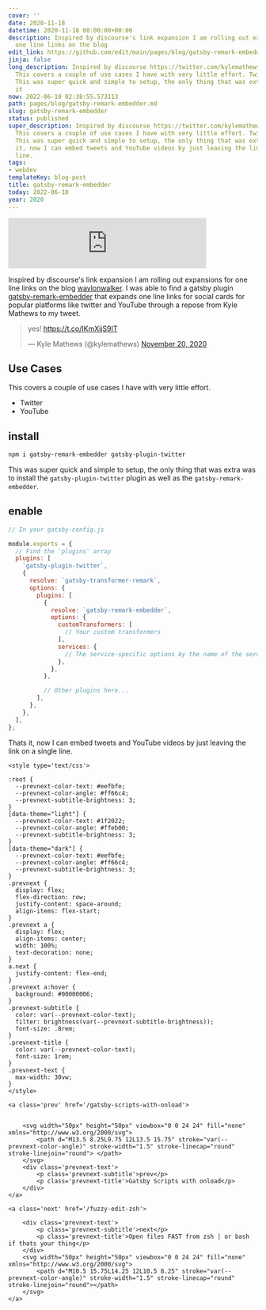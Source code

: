 ```yaml
---
cover: ''
date: 2020-11-18
datetime: 2020-11-18 00:00:00+00:00
description: Inspired by discourse's link expansion I am rolling out expansions for
  one line links on the blog
edit_link: https://github.com/edit/main/pages/blog/gatsby-remark-embedder.md
jinja: false
long_description: Inspired by discourse https://twitter.com/kylemathews/status/1329817928666005504
  This covers a couple of use cases I have with very little effort. Twitter YouTube
  This was super quick and simple to setup, the only thing that was extra was to Thats
  it
now: 2022-06-10 02:38:55.573113
path: pages/blog/gatsby-remark-embedder.md
slug: gatsby-remark-embedder
status: published
super_description: Inspired by discourse https://twitter.com/kylemathews/status/1329817928666005504
  This covers a couple of use cases I have with very little effort. Twitter YouTube
  This was super quick and simple to setup, the only thing that was extra was to Thats
  it, now I can embed tweets and YouTube videos by just leaving the link on a single
  line.
tags:
- webdev
templateKey: blog-post
title: gatsby-remark-embedder
today: 2022-06-10
year: 2020
---
```


<iframe src="https://anchor.fm/waylon-walker/embed/episodes/gatsby-remark-embedder-en6l3j" height="102px" width="400px" frameborder="0" scrolling="no"></iframe>

Inspired by discourse's link expansion I am rolling out expansions for one line
links on the blog [waylonwalker](https://waylonwalker.com).  I was able to find
a gatsby plugin
[gatsby-remark-embedder](https://www.gatsbyjs.com/plugins/gatsby-remark-embedder/?=embed)
that expands one line links for social cards for popular platforms like twitter
and YouTube through a repose from Kyle Mathews to my tweet.

<blockquote class="twitter-tweet"><p lang="und" dir="ltr">yes! <a href="https://t.co/IKmXijS9IT">https://t.co/IKmXijS9IT</a></p>&mdash; Kyle Mathews (@kylemathews) <a href="https://twitter.com/kylemathews/status/1329817928666005504?ref_src=twsrc%5Etfw">November 20, 2020</a></blockquote>
<script async src="https://platform.twitter.com/widgets.js" charset="utf-8"></script>


## Use Cases

This covers a couple of use cases I have with very little effort.

* Twitter
* YouTube

## install

``` bash
npm i gatsby-remark-embedder gatsby-plugin-twitter
```

This was super quick and simple to setup, the only thing that was extra was to
install the `gatsby-plugin-twitter` plugin as well as the
`gatsby-remark-embedder`.

## enable

``` javascript
// In your gatsby-config.js

module.exports = {
  // Find the 'plugins' array
  plugins: [
    `gatsby-plugin-twitter`,
    {
      resolve: `gatsby-transformer-remark`,
      options: {
        plugins: [
          {
            resolve: `gatsby-remark-embedder`,
            options: {
              customTransformers: [
                // Your custom transformers
              ],
              services: {
                // The service-specific options by the name of the service
              },
            },
          },

          // Other plugins here...
        ],
      },
    },
  ],
};
```

Thats it, now I can embed tweets and YouTube videos by just leaving the link on a single line.
<div class='prevnext'>

    <style type='text/css'>

    :root {
      --prevnext-color-text: #eefbfe;
      --prevnext-color-angle: #ff66c4;
      --prevnext-subtitle-brightness: 3;
    }
    [data-theme="light"] {
      --prevnext-color-text: #1f2022;
      --prevnext-color-angle: #ffeb00;
      --prevnext-subtitle-brightness: 3;
    }
    [data-theme="dark"] {
      --prevnext-color-text: #eefbfe;
      --prevnext-color-angle: #ff66c4;
      --prevnext-subtitle-brightness: 3;
    }
    .prevnext {
      display: flex;
      flex-direction: row;
      justify-content: space-around;
      align-items: flex-start;
    }
    .prevnext a {
      display: flex;
      align-items: center;
      width: 100%;
      text-decoration: none;
    }
    a.next {
      justify-content: flex-end;
    }
    .prevnext a:hover {
      background: #00000006;
    }
    .prevnext-subtitle {
      color: var(--prevnext-color-text);
      filter: brightness(var(--prevnext-subtitle-brightness));
      font-size: .8rem;
    }
    .prevnext-title {
      color: var(--prevnext-color-text);
      font-size: 1rem;
    }
    .prevnext-text {
      max-width: 30vw;
    }
    </style>
    
    <a class='prev' href='/gatsby-scripts-with-onload'>
    

        <svg width="50px" height="50px" viewbox="0 0 24 24" fill="none" xmlns="http://www.w3.org/2000/svg">
            <path d="M13.5 8.25L9.75 12L13.5 15.75" stroke="var(--prevnext-color-angle)" stroke-width="1.5" stroke-linecap="round" stroke-linejoin="round"> </path>
        </svg>
        <div class='prevnext-text'>
            <p class='prevnext-subtitle'>prev</p>
            <p class='prevnext-title'>Gatsby Scripts with onload</p>
        </div>
    </a>
    
    <a class='next' href='/fuzzy-edit-zsh'>
    
        <div class='prevnext-text'>
            <p class='prevnext-subtitle'>next</p>
            <p class='prevnext-title'>Open files FAST from zsh | or bash if thats your thing</p>
        </div>
        <svg width="50px" height="50px" viewbox="0 0 24 24" fill="none" xmlns="http://www.w3.org/2000/svg">
            <path d="M10.5 15.75L14.25 12L10.5 8.25" stroke="var(--prevnext-color-angle)" stroke-width="1.5" stroke-linecap="round" stroke-linejoin="round"></path>
        </svg>
    </a>
  </div>